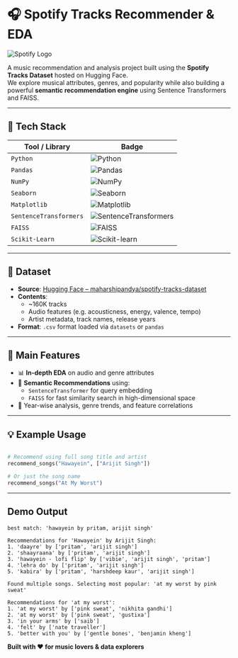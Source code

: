 # 🎧 Spotify Tracks Recommender & EDA

![Spotify Logo](https://upload.wikimedia.org/wikipedia/commons/2/26/Spotify_logo_with_text.svg)

A music recommendation and analysis project built using the **Spotify Tracks Dataset** hosted on Hugging Face.  
We explore musical attributes, genres, and popularity while also building a powerful **semantic recommendation engine** using Sentence Transformers and FAISS.

---

## 🚀 Tech Stack

| Tool / Library | Badge |
|----------------|-------|
| `Python` | ![Python](https://img.shields.io/badge/Python-3670A0?logo=python&logoColor=ffDD54) |
| `Pandas` | ![Pandas](https://img.shields.io/badge/Pandas-150458?logo=pandas&logoColor=white) |
| `NumPy` | ![NumPy](https://img.shields.io/badge/NumPy-013243?logo=numpy&logoColor=white) |
| `Seaborn` | ![Seaborn](https://img.shields.io/badge/Seaborn-1485C7?logo=seaborn&logoColor=white) |
| `Matplotlib` | ![Matplotlib](https://img.shields.io/badge/Matplotlib-000000?logo=matplotlib&logoColor=white) |
| `SentenceTransformers` | ![SentenceTransformers](https://img.shields.io/badge/SBERT-4B8BBE?logo=python&logoColor=white) |
| `FAISS` | ![FAISS](https://img.shields.io/badge/Faiss-000000?logo=faiss&logoColor=white) |
| `Scikit-Learn` | ![Scikit-learn](https://img.shields.io/badge/Scikit--Learn-F7931E?logo=scikit-learn&logoColor=white) |

---

## 📁 Dataset

- **Source**: [Hugging Face – maharshipandya/spotify-tracks-dataset](https://huggingface.co/datasets/maharshipandya/spotify-tracks-dataset)
- **Contents**:  
  - ~160K tracks  
  - Audio features (e.g. acousticness, energy, valence, tempo)  
  - Artist metadata, track names, release years  
- **Format**: `.csv` format loaded via `datasets` or `pandas`

---

## 🧪 Main Features

- 📊 **In-depth EDA** on audio and genre attributes
- 🧠 **Semantic Recommendations** using:
  - `SentenceTransformer` for query embedding
  - `FAISS` for fast similarity search in high-dimensional space
- 📅 Year-wise analysis, genre trends, and feature correlations

---

## 💡 Example Usage

```python

# Recommend using full song title and artist
recommend_songs("Hawayein", ["Arijit Singh"])

# Or just the song name
recommend_songs("At My Worst")
````

---

## Demo Output

```text
best match: 'hawayein by pritam, arijit singh'

Recommendations for 'Hawayein' by Arijit Singh:
1. 'daayre' by ['pritam', 'arijit singh']
2. 'shaayraana' by ['pritam', 'arijit singh']
3. 'hawayein - lofi flip' by ['vibie', 'arijit singh', 'pritam']
4. 'lehra do' by ['pritam', 'arijit singh']
5. 'kabira' by ['pritam', 'harshdeep kaur', 'arijit singh']

Found multiple songs. Selecting most popular: 'at my worst by pink sweat'

Recommendations for 'at my worst':
1. 'at my worst' by ['pink sweat', 'nikhita gandhi']
2. 'at my worst' by ['pink sweat', 'gustixa']
3. 'in your arms' by ['saib']
4. 'felt' by ['nate traveller']
5. 'better with you' by ['gentle bones', 'benjamin kheng']
```

**Built with ❤️ for music lovers & data explorers**
